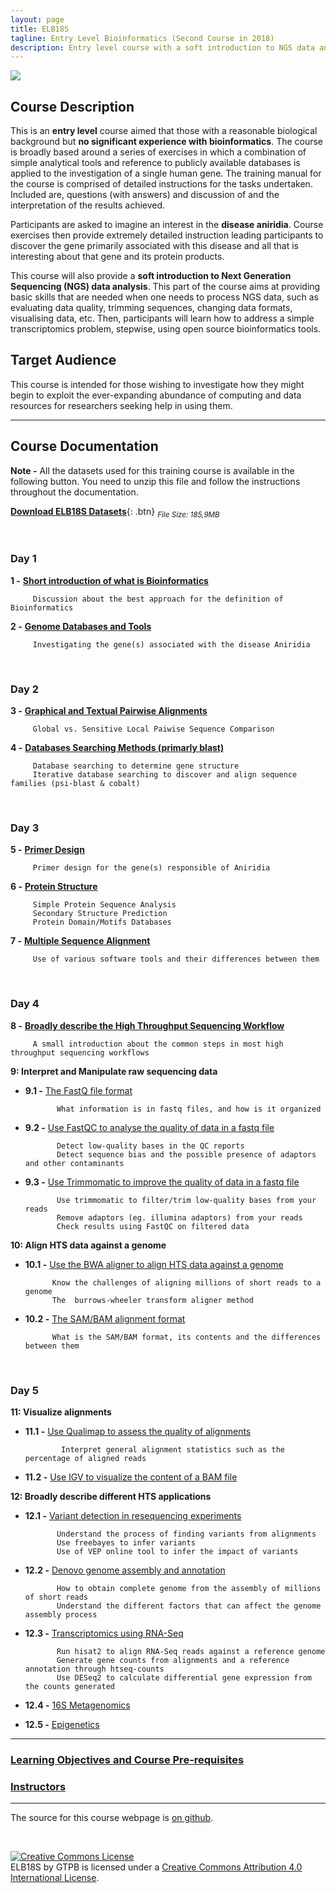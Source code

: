 ```yaml
---
layout: page
title: ELB18S
tagline: Entry Level Bioinformatics (Second Course in 2018)
description: Entry level course with a soft introduction to NGS data analysis
---
```


![](./pages/Images/ELB18S_entry.jpg)

## Course Description
This is an **entry level** course aimed that those with a reasonable biological background but **no significant experience with bioinformatics**. The course is broadly based around a series of exercises in which a combination of simple analytical tools and reference to publicly available databases is applied to the investigation of a single human gene. The training manual for the course is comprised of detailed instructions for the tasks undertaken. Included are, questions (with answers) and discussion of and the interpretation of the results achieved.

Participants are asked to imagine an interest in the **disease aniridia**. Course exercises then provide extremely detailed instruction leading participants to discover the gene primarily associated with this disease and all that is interesting about that gene and its protein products.

This course will also provide a **soft introduction to Next Generation Sequencing (NGS) data analysis**. This part of the course aims at providing basic skills that are needed when one needs to process NGS data, such as evaluating data quality, trimming sequences, changing data formats, visualising data, etc. Then, participants will learn how to address a simple transcriptomics problem, stepwise, using open source bioinformatics tools.

## Target Audience
This course is intended for those wishing to investigate how they might begin to exploit the ever-expanding abundance of computing and data resources for researchers seeking help in using them.

---

## Course Documentation

**Note -** All the datasets used for this training course is available in the following button. You need to unzip this file and follow the instructions throughout the documentation.

[**Download ELB18S Datasets**](https://github.com/GTPB/ELB18S/archive/data.zip){: .btn} <sub><i>File Size: 185,9MB</i></sub>

<br/>

### Day 1
**1 -** [**Short introduction of what is Bioinformatics**](assets/000-Bioinformatics_Definition.pdf)

         Discussion about the best approach for the definition of Bioinformatics

**2 -** [**Genome Databases and Tools**](assets/01-Databases_Practical.pdf)

         Investigating the gene(s) associated with the disease Aniridia      

<br/>

### Day 2
**3 -** [**Graphical and Textual Pairwise Alignments**](assets/02-Pairwise_Alignment_Practical.pdf)

         Global vs. Sensitive Local Paiwise Sequence Comparison

**4 -** [**Databases Searching Methods (primarly blast)**](assets/03-Database_Searching_Practical.pdf)

         Database searching to determine gene structure
         Iterative database searching to discover and align sequence families (psi-blast & cobalt)

<br/>

### Day 3
**5 -** [**Primer Design**](assets/04-Primer_Design_Practical.pdf)

         Primer design for the gene(s) responsible of Aniridia

**6 -** [**Protein Structure**](assets/05-Structure_Prediction_Practical.pdf)

         Simple Protein Sequence Analysis
         Secondary Structure Prediction
         Protein Domain/Motifs Databases

**7 -** [**Multiple Sequence Alignment**](assets/06-Multiple_Sequence_Alignment_Practical.pdf)

         Use of various software tools and their differences between them

<br/>

### Day 4
**8 -** [**Broadly describe the High Throughput Sequencing Workflow**](pages/L08.md)

         A small introduction about the common steps in most high throughput sequencing workflows

**9: Interpret and Manipulate raw sequencing data**
  + **9.1 -** [The FastQ file format](pages/L09.md)

               What information is in fastq files, and how is it organized

  + **9.2 -** [Use FastQC to analyse the quality of data in a fastq file](pages/L09.md/#LO9.2)

               Detect low-quality bases in the QC reports  
               Detect sequence bias and the possible presence of adaptors and other contaminants

  + **9.3 -** [Use Trimmomatic to improve the quality of data in a fastq file](pages/L09.md/#LO9.3)

               Use trimmomatic to filter/trim low-quality bases from your reads
               Remove adaptors (eg. illumina adaptors) from your reads
               Check results using FastQC on filtered data

**10: Align HTS data against a genome**
  + **10.1 -** [Use the BWA aligner to align HTS data against a genome](pages/L10.md)

              Know the challenges of aligning millions of short reads to a genome
              The  burrows-wheeler transform aligner method

  + **10.2 -** [The SAM/BAM alignment format](pages/L10.md/#L10.2)

              What is the SAM/BAM format, its contents and the differences between them

<br/>

### Day 5
**11: Visualize alignments**
  + **11.1 -** [Use Qualimap to assess the quality of alignments](pages/L11.md)

                Interpret general alignment statistics such as the percentage of aligned reads

  + **11.2 -** [Use IGV to visualize the content of a BAM file](pages/L11.md/#L11.2)

**12: Broadly describe different HTS applications**
  + **12.1 -** [Variant detection in resequencing experiments](pages/L12.md)

               Understand the process of finding variants from alignments
               Use freebayes to infer variants
               Use of VEP online tool to infer the impact of variants

  + **12.2 -** [Denovo genome assembly and annotation](pages/L12.md/#L12.2)

               How to obtain complete genome from the assembly of millions of short reads
               Understand the different factors that can affect the genome assembly process

  + **12.3 -** [Transcriptomics using RNA-Seq](pages/L12.md/#L12.3)

               Run hisat2 to align RNA-Seq reads against a reference genome
               Generate gene counts from alignments and a reference annotation through htseq-counts
               Use DESeq2 to calculate differential gene expression from the counts generated

  + **12.4 -** [16S Metagenomics](pages/L12.md/#L12.4)

  + **12.5 -** [Epigenetics](pages/L12.md/#L12.5)

---

### [Learning Objectives and Course Pre-requisites](pages/objectives_prerequisites.md)


### [Instructors](pages/instructors.md)

---

The source for this course webpage is [on github](https://github.com/GTPB/ELB18S).

<br>

<a rel="license" href="http://creativecommons.org/licenses/by/4.0/"><img alt="Creative Commons License" style="border-width:0" src="https://i.creativecommons.org/l/by/4.0/88x31.png" /></a><br /><span xmlns:dct="http://purl.org/dc/terms/" property="dct:title">ELB18S</span> by <span xmlns:cc="http://creativecommons.org/ns#" property="cc:attributionName">GTPB</span> is licensed under a <a rel="license" href="http://creativecommons.org/licenses/by/4.0/">Creative Commons Attribution 4.0 International License</a>.
